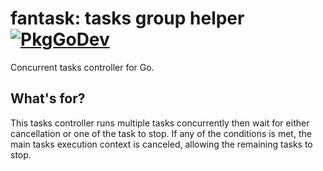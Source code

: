 # fantask: tasks group helper [![PkgGoDev][pkggo-badge]][pkggo-url]

Concurrent tasks controller for Go.

## What's for?

This tasks controller runs multiple tasks concurrently then wait for either
cancellation or one of the task to stop. If any of the conditions is met,
the main tasks execution context is canceled, allowing the remaining tasks to
stop.

[pkggo-badge]: https://pkg.go.dev/badge/batou.dev/fantask
[pkggo-url]: https://pkg.go.dev/batou.dev/fantask

